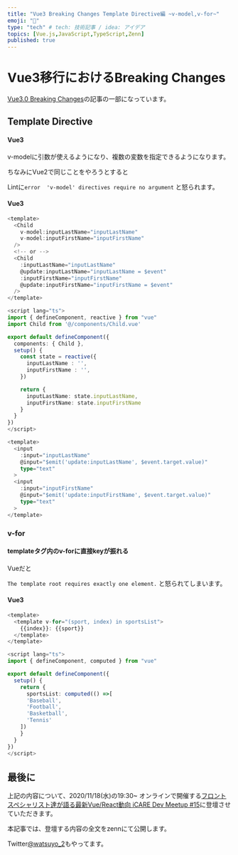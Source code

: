 ```yaml
---
title: "Vue3 Breaking Changes Template Directive編 ~v-model,v-for~"
emoji: "🚀"
type: "tech" # tech: 技術記事 / idea: アイデア
topics: [Vue.js,JavaScript,TypeScript,Zenn]
published: true
---
```


# Vue3移行におけるBreaking Changes

[Vue3.0 Breaking Changes](https://zenn.dev/watsuyo_2/articles/3df1765fffbb54c09a0e)の記事の一部になっています。
## Template Directive
#### Vue3
v-modelに引数が使えるようになり、複数の変数を指定できるようになります。

ちなみにVue2で同じことをやろうとすると

Lintに`error  'v-model' directives require no argument`
と怒られます。

#### Vue3
```ts
<template>
  <Child
    v-model:inputLastName="inputLastName"
    v-model:inputFirstName="inputFirstName"
  />
  <!-- or -->
  <Child
    :inputLastName="inputLastName"
    @update:inputLastName="inputLastName = $event"
    :inputFirstName="inputFirstName"
    @update:inputFirstName="inputFirstName = $event"
  />
</template>

<script lang="ts">
import { defineComponent, reactive } from "vue"
import Child from '@/components/Child.vue'

export default defineComponent({
  components: { Child },
  setup() {
    const state = reactive({
      inputLastName : '',
      inputFirstName : '',
    })

    return {
      inputLastName: state.inputLastName,
      inputFirstName: state.inputFirstName
    }
  }
})
</script>
```

```ts
<template>
  <input
    :input="inputLastName"
    @input="$emit('update:inputLastName', $event.target.value)"
    type="text"
  >
  <input
    :input="inputFirstName"
    @input="$emit('update:inputFirstName', $event.target.value)"
    type="text"
  >
</template>
```

### v-for
#### templateタグ内のv-forに直接keyが振れる
Vueだと

`The template root requires exactly one element.`
と怒られてしまいます。

#### Vue3
```ts
<template>
  <template v-for="(sport, index) in sportsList">
    {{index}}: {{sport}}
  </template>
</template>

<script lang="ts">
import { defineComponent, computed } from "vue"

export default defineComponent({
  setup() {
    return {
      sportsList: computed(() =>[
      'Baseball',
      'Football',
      'Basketball',
      'Tennis'
    ])
    }
  }
})
</script>
```
## 最後に
上記の内容について、2020/11/18(水)の19:30~ オンラインで開催する[フロントスペシャリスト達が語る最新Vue/React動向 iCARE Dev Meetup #15](https://icare.connpass.com/event/192817/)に登壇させていただきます。

本記事では、登壇する内容の全文をzennにて公開します。

Twitter[@watsuyo_2](https://twitter.com/watsuyo_2)もやってます。
